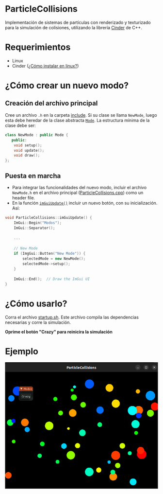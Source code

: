 # ParticleCollisions
Implementación de sistemas de partículas con renderizado y texturizado para la simulación de colisiones, utilizando la librería [Cinder](https://libcinder.org/) de C++.

# Requerimientos
* Linux
* Cinder ([¿Cómo instalar en linux?](https://libcinder.org/docs/guides/linux-notes/ubuntu.html))

# ¿Cómo crear un nuevo modo?
## Creación del archivo principal
Cree un archivo `.h` en la carpeta [include](../DrivingCinder/ParticleCollisions/include/). Si su clase se llama `NewMode`, luego esta debe heredar de la clase abstracta [`Mode`](../DrivingCinder/ParticleCollisions/include/Mode.h). La estructura mínima de la clase debe ser:

```cpp
class NewMode : public Mode {
   public:
    void setup();
    void update();
    void draw();
};

```
## Puesta en marcha
- Para integrar las funcionalidades del nuevo modo, incluir el archivo `NewMode.h` en el archivo principal ([ParticleCollisions.cpp](./ParticleCollisions/src/ParticleCollisions.cpp)) como un header file.
- En la función [`imGuiUpdate()`](./ParticleCollisions/src/ParticleCollisions.cpp) incluir un nuevo botón, con su inicialización. Así:


```cpp
void ParticleCollisions::imGuiUpdate() {
    ImGui::Begin("Modos");
    ImGui::Separator();

    ...

    // New Mode
    if (ImgGui::Butten("New Mode")) {
        selectedMode = new NewMode();
        selectedMode->setup();
    }

    ImGui::End();  // Draw the ImGui UI
}

```
# ¿Cómo usarlo?
Corra el archivo [startup.sh](./ParticleCollisions/startup.sh). Este archivo compila las dependencias necesarias y corre la simulación. 

**Oprime el botón "Crazy" para reinicira la simulación**

# Ejemplo
![image](./ParticleCollisions/assets/startup.png)